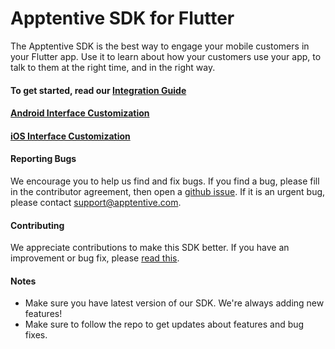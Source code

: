 # Apptentive SDK for Flutter

The Apptentive SDK is the best way to engage your mobile customers in your Flutter app. Use it to learn about how your customers use your app, to talk to them at the right time, and in the right way.

#### To get started, read our [Integration Guide](https://learn.apptentive.com/knowledge-base/apptentive-sdk-flutter-plugin-guide/)

#### [Android Interface Customization](https://learn.apptentive.com/knowledge-base/android-interface-customization/)

#### [iOS Interface Customization](https://learn.apptentive.com/knowledge-base/interface-customization-ios/)

#### Reporting Bugs

We encourage you to help us find and fix bugs. If you find a bug, please fill in the contributor agreement, then open a [github issue](https://github.com/apptentive/apptentive-flutter/issues).
If it is an urgent bug, please contact support@apptentive.com.

#### Contributing

We appreciate contributions to make this SDK better. If you have an improvement or bug fix, please [read this](CONTRIBUTING.md).

#### Notes

* Make sure you have latest version of our SDK. We're always adding new features!
* Make sure to follow the repo to get updates about features and bug fixes.
